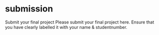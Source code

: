 # submission
Submit your final project 
Please submit your final project here. Ensure that you have clearly labelled it with your name & studentnumber. 
